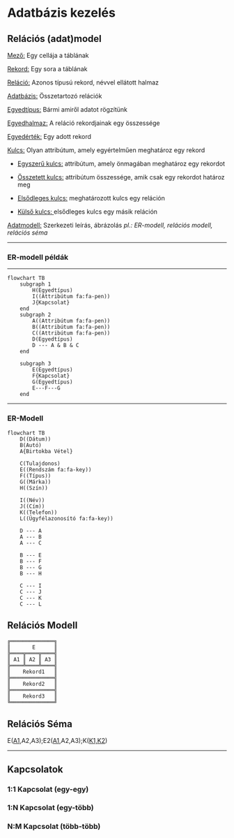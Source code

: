 # Adatbázis kezelés

## Relációs (adat)model

<u>Mező:</u> Egy cellája a táblának

<u>Rekord:</u> Egy sora a táblának

<u>Reláció:</u> Azonos típusú rekord, névvel ellátott halmaz

<u>Adatbázis:</u> Összetartozó relációk

<u>Egyedtípus:</u> Bármi amiről adatot rögzítünk

<u>Egyedhalmaz:</u> A reláció rekordjainak egy összessége

<u>Egyedérték:</u> Egy adott rekord

<u>Kulcs:</u> Olyan attribútum, amely egyértelműen meghatároz egy rekord

- <u>Egyszerű kulcs:</u> attribútum, amely önmagában meghatároz egy rekordot
    
- <u>Összetett kulcs:</u> attribútum összessége, amik csak egy rekordot határoz meg
    
- <u>Elsődleges kulcs:</u> meghatározott kulcs egy reláción
    
- <u>Külső kulcs: </u> elsődleges kulcs egy másik reláción

<u>Adatmodell:</u> Szerkezeti leírás, ábrázolás _pl.: ER-modell, relációs modell, relációs séma_

---

### ER-modell példák
---
```mermaid
flowchart TB
    subgraph 1
        H(Egyedtípus)
        I((Attribútum fa:fa-pen))
        J{Kapcsolat}
    end
    subgraph 2
        A((Attribútum fa:fa-pen))
        B((Attribútum fa:fa-pen))
        C((Attribútum fa:fa-pen))
        D(Egyedtípus)
        D --- A & B & C
    end

    subgraph 3
        E(Egyedtípus)
        F{Kapcsolat}
        G(Egyedtípus)
        E---F---G
    end
```
---
### ER-Modell
```mermaid
flowchart TB
    D((Dátum))
    B(Autó)
    A{Birtokba Vétel}

    C(Tulajdonos)
    E((Rendszám fa:fa-key))
    F((Típus))
    G((Márka))
    H((Szín))

    I((Név))
    J((Cím))
    K((Telefon))
    L((Ügyfélazonosító fa:fa-key))

    D --- A
    A --- B
    A --- C

    B --- E
    B --- F
    B --- G
    B --- H

    C --- I
    C --- J
    C --- K
    C --- L
```

## Relációs Modell

```
╔══════════════╗
║       E      ║
╠════╦════╦════╣
║ A1 ║ A2 ║ A3 ║
╠════╩════╩════╣
║    Rekord1   ║
╠══════════════╣
║    Rekord2   ║
╠══════════════╣
║    Rekord3   ║
╚══════════════╝
```

## Relációs Séma

E(<u>A1</u>,A2,A3);E2(<u>A1</u>,A2,A3);K(<u>K1,K2</u>)

---

## Kapcsolatok

### 1:1 Kapcsolat (egy-egy)
### 1:N Kapcsolat (egy-több)
### N:M Kapcsolat (több-több)

